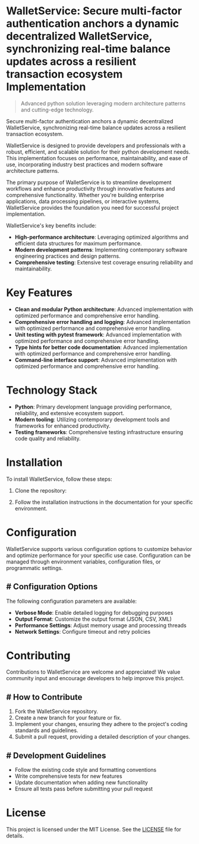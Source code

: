 <!-- fallback_WalletService_20251019223906_25623 -->

# WalletService: Secure multi-factor authentication anchors a dynamic decentralized WalletService, synchronizing real-time balance updates across a resilient transaction ecosystem Implementation
> Advanced python solution leveraging modern architecture patterns and cutting-edge technology.

Secure multi-factor authentication anchors a dynamic decentralized WalletService, synchronizing real-time balance updates across a resilient transaction ecosystem.

WalletService is designed to provide developers and professionals with a robust, efficient, and scalable solution for their python development needs. This implementation focuses on performance, maintainability, and ease of use, incorporating industry best practices and modern software architecture patterns.

The primary purpose of WalletService is to streamline development workflows and enhance productivity through innovative features and comprehensive functionality. Whether you're building enterprise applications, data processing pipelines, or interactive systems, WalletService provides the foundation you need for successful project implementation.

WalletService's key benefits include:

* **High-performance architecture**: Leveraging optimized algorithms and efficient data structures for maximum performance.
* **Modern development patterns**: Implementing contemporary software engineering practices and design patterns.
* **Comprehensive testing**: Extensive test coverage ensuring reliability and maintainability.

# Key Features

* **Clean and modular Python architecture**: Advanced implementation with optimized performance and comprehensive error handling.
* **Comprehensive error handling and logging**: Advanced implementation with optimized performance and comprehensive error handling.
* **Unit testing with pytest framework**: Advanced implementation with optimized performance and comprehensive error handling.
* **Type hints for better code documentation**: Advanced implementation with optimized performance and comprehensive error handling.
* **Command-line interface support**: Advanced implementation with optimized performance and comprehensive error handling.

# Technology Stack

* **Python**: Primary development language providing performance, reliability, and extensive ecosystem support.
* **Modern tooling**: Utilizing contemporary development tools and frameworks for enhanced productivity.
* **Testing frameworks**: Comprehensive testing infrastructure ensuring code quality and reliability.

# Installation

To install WalletService, follow these steps:

1. Clone the repository:


2. Follow the installation instructions in the documentation for your specific environment.

# Configuration

WalletService supports various configuration options to customize behavior and optimize performance for your specific use case. Configuration can be managed through environment variables, configuration files, or programmatic settings.

## # Configuration Options

The following configuration parameters are available:

* **Verbose Mode**: Enable detailed logging for debugging purposes
* **Output Format**: Customize the output format (JSON, CSV, XML)
* **Performance Settings**: Adjust memory usage and processing threads
* **Network Settings**: Configure timeout and retry policies

# Contributing

Contributions to WalletService are welcome and appreciated! We value community input and encourage developers to help improve this project.

## # How to Contribute

1. Fork the WalletService repository.
2. Create a new branch for your feature or fix.
3. Implement your changes, ensuring they adhere to the project's coding standards and guidelines.
4. Submit a pull request, providing a detailed description of your changes.

## # Development Guidelines

* Follow the existing code style and formatting conventions
* Write comprehensive tests for new features
* Update documentation when adding new functionality
* Ensure all tests pass before submitting your pull request

# License

This project is licensed under the MIT License. See the [LICENSE](https://github.com/xxxPOUPOUxxx/WalletService/blob/main/LICENSE) file for details.

